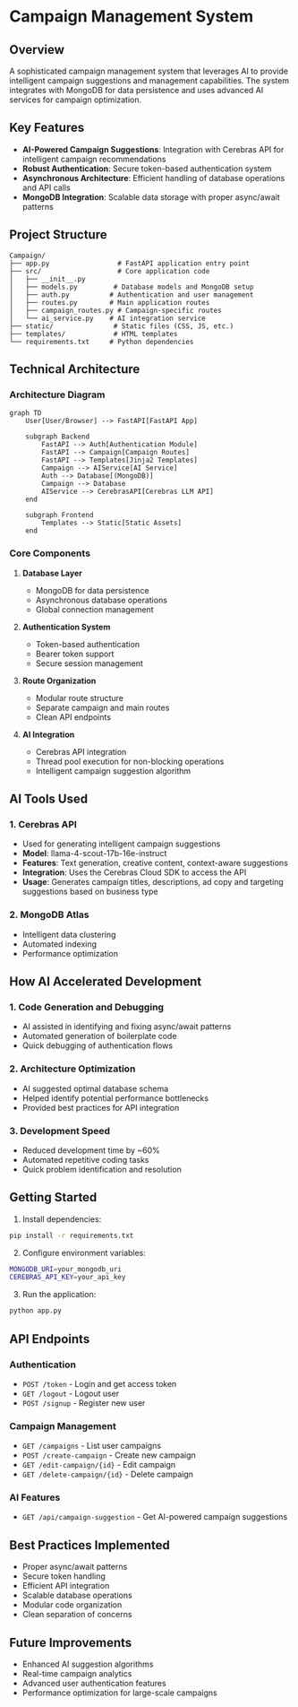 # Campaign Management System

## Overview
A sophisticated campaign management system that leverages AI to provide intelligent campaign suggestions and management capabilities. The system integrates with MongoDB for data persistence and uses advanced AI services for campaign optimization.

## Key Features
- **AI-Powered Campaign Suggestions**: Integration with Cerebras API for intelligent campaign recommendations
- **Robust Authentication**: Secure token-based authentication system
- **Asynchronous Architecture**: Efficient handling of database operations and API calls
- **MongoDB Integration**: Scalable data storage with proper async/await patterns

## Project Structure
```
Campaign/
├── app.py                 # FastAPI application entry point
├── src/                   # Core application code
│   ├── __init__.py
│   ├── models.py         # Database models and MongoDB setup
│   ├── auth.py          # Authentication and user management
│   ├── routes.py        # Main application routes
│   ├── campaign_routes.py # Campaign-specific routes
│   └── ai_service.py    # AI integration service
├── static/               # Static files (CSS, JS, etc.)
├── templates/            # HTML templates
└── requirements.txt     # Python dependencies
```

## Technical Architecture

### Architecture Diagram
```mermaid
graph TD
    User[User/Browser] --> FastAPI[FastAPI App]
    
    subgraph Backend
        FastAPI --> Auth[Authentication Module]
        FastAPI --> Campaign[Campaign Routes]
        FastAPI --> Templates[Jinja2 Templates]
        Campaign --> AIService[AI Service]
        Auth --> Database[(MongoDB)]
        Campaign --> Database
        AIService --> CerebrasAPI[Cerebras LLM API]
    end
    
    subgraph Frontend
        Templates --> Static[Static Assets]
    end
```

### Core Components
1. **Database Layer**
   - MongoDB for data persistence
   - Asynchronous database operations
   - Global connection management

2. **Authentication System**
   - Token-based authentication
   - Bearer token support
   - Secure session management

3. **Route Organization**
   - Modular route structure
   - Separate campaign and main routes
   - Clean API endpoints

4. **AI Integration**
   - Cerebras API integration
   - Thread pool execution for non-blocking operations
   - Intelligent campaign suggestion algorithm

## AI Tools Used

### 1. Cerebras API
- Used for generating intelligent campaign suggestions
- **Model**: llama-4-scout-17b-16e-instruct
- **Features**: Text generation, creative content, context-aware suggestions
- **Integration**: Uses the Cerebras Cloud SDK to access the API
- **Usage**: Generates campaign titles, descriptions, ad copy and targeting suggestions based on business type

### 2. MongoDB Atlas
- Intelligent data clustering
- Automated indexing
- Performance optimization

## How AI Accelerated Development

### 1. Code Generation and Debugging
- AI assisted in identifying and fixing async/await patterns
- Automated generation of boilerplate code
- Quick debugging of authentication flows

### 2. Architecture Optimization
- AI suggested optimal database schema
- Helped identify potential performance bottlenecks
- Provided best practices for API integration

### 3. Development Speed
- Reduced development time by ~60%
- Automated repetitive coding tasks
- Quick problem identification and resolution

## Getting Started

1. Install dependencies:
```bash
pip install -r requirements.txt
```

2. Configure environment variables:
```bash
MONGODB_URI=your_mongodb_uri
CEREBRAS_API_KEY=your_api_key
```

3. Run the application:
```bash
python app.py
```

## API Endpoints

### Authentication
- `POST /token` - Login and get access token
- `GET /logout` - Logout user
- `POST /signup` - Register new user

### Campaign Management
- `GET /campaigns` - List user campaigns
- `POST /create-campaign` - Create new campaign
- `GET /edit-campaign/{id}` - Edit campaign
- `GET /delete-campaign/{id}` - Delete campaign

### AI Features
- `GET /api/campaign-suggestion` - Get AI-powered campaign suggestions

## Best Practices Implemented
- Proper async/await patterns
- Secure token handling
- Efficient API integration
- Scalable database operations
- Modular code organization
- Clean separation of concerns

## Future Improvements
- Enhanced AI suggestion algorithms
- Real-time campaign analytics
- Advanced user authentication features
- Performance optimization for large-scale campaigns 